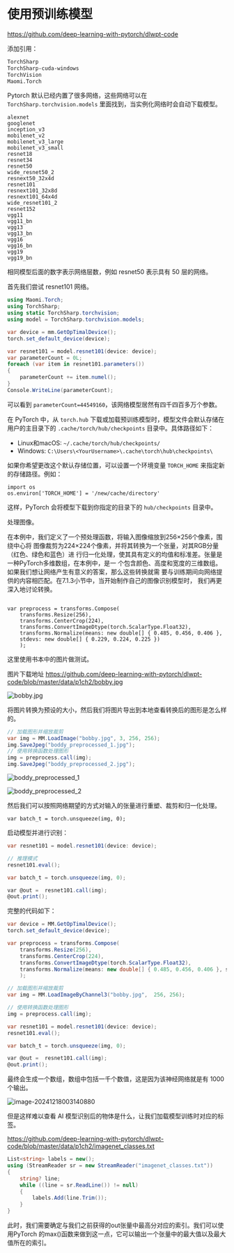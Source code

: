 # 使用预训练模型

https://github.com/deep-learning-with-pytorch/dlwpt-code



添加引用：



```xml
TorchSharp
TorchSharp-cuda-windows
TorchVision
Maomi.Torch
```



Pytorch 默认已经内置了很多网络，这些网络可以在 `TorchSharp.torchvision.models` 里面找到，当实例化网络时会自动下载模型。

```
alexnet
googlenet
inception_v3
mobilenet_v2
mobilenet_v3_large
mobilenet_v3_small
resnet18
resnet34
resnet50
wide_resnet50_2
resnext50_32x4d
resnet101
resnext101_32x8d
resnext101_64x4d
wide_resnet101_2
resnet152
vgg11
vgg11_bn
vgg13
vgg13_bn
vgg16
vgg16_bn
vgg19
vgg19_bn
```



相同模型后面的数字表示网络层数，例如 resnet50 表示具有 50 层的网络。



首先我们尝试 resnet101 网络。

```csharp
using Maomi.Torch;
using TorchSharp;
using static TorchSharp.torchvision;
using model = TorchSharp.torchvision.models;

var device = mm.GetOpTimalDevice();
torch.set_default_device(device);

var resnet101 = model.resnet101(device: device);
var parameterCount = 0L;
foreach (var item in resnet101.parameters())
{
    parameterCount += item.numel();
}
Console.WriteLine(parameterCount);

```

可以看到 `parameterCount=44549160`，该网络模型居然有四千四百多万个参数。

在 PyTorch 中，从 `torch.hub` 下载或加载预训练模型时，模型文件会默认存储在用户的主目录下的 `.cache/torch/hub/checkpoints` 目录中。具体路径如下：

- Linux和macOS: `~/.cache/torch/hub/checkpoints/`
- Windows: `C:\Users\<YourUsername>\.cache\torch\hub\checkpoints\`

如果你希望更改这个默认存储位置，可以设置一个环境变量 `TORCH_HOME` 来指定新的存储路径。例如：



```
import os
os.environ['TORCH_HOME'] = '/new/cache/directory'
```

这样，PyTorch 会将模型下载到你指定的目录下的 `hub/checkpoints` 目录中。





处理图像。

在本例中，我们定义了一个预处理函数，将输入图像缩放到256×256个像素，围绕中心将 图像裁剪为224×224个像素，并将其转换为一个张量，对其RGB分量（红色、绿色和蓝色）进 行归一化处理，使其具有定义的均值和标准差。张量是一种PyTorch多维数组，在本例中，是一 个包含颜色、高度和宽度的三维数组。如果我们想让网络产生有意义的答案，那么这些转换就需 要与训练期间向网络提供的内容相匹配。在7.1.3小节中，当开始制作自己的图像识别模型时， 我们再更深入地讨论转换。

```

var preprocess = transforms.Compose(
    transforms.Resize(256),
    transforms.CenterCrop(224),
    transforms.ConvertImageDtype(torch.ScalarType.Float32),
    transforms.Normalize(means: new double[] { 0.485, 0.456, 0.406 },
    stdevs: new double[] { 0.229, 0.224, 0.225 })
    );
```



这里使用书本中的图片做测试。

图片下载地址 https://github.com/deep-learning-with-pytorch/dlwpt-code/blob/master/data/p1ch2/bobby.jpg



![bobby.jpg](images/bobby.jpg)



将图片转换为预设的大小，然后我们将图片导出到本地查看转换后的图形是怎么样的。

```csharp
// 加载图形并缩放裁剪
var img = MM.LoadImage("bobby.jpg", 3, 256, 256);
img.SaveJpeg("boddy_preprocessed_1.jpg");
// 使用转换函数处理图形
img = preprocess.call(img);
img.SaveJpeg("boddy_preprocessed_2.jpg");
```

![boddy_preprocessed_1](images/boddy_preprocessed_1.jpg)

![boddy_preprocessed_2](images/boddy_preprocessed_2.jpg)



然后我们可以按照网络期望的方式对输入的张量进行重塑、裁剪和归一化处理。

```
var batch_t = torch.unsqueeze(img, 0);
```



启动模型并进行识别：

```csharp
var resnet101 = model.resnet101(device: device);

// 推理模式
resnet101.eval();

var batch_t = torch.unsqueeze(img, 0);

var @out =  resnet101.call(img);
@out.print();
```



完整的代码如下：

````csharp
var device = MM.GetOpTimalDevice();
torch.set_default_device(device);

var preprocess = transforms.Compose(
    transforms.Resize(256),
    transforms.CenterCrop(224),
    transforms.ConvertImageDtype(torch.ScalarType.Float32),
    transforms.Normalize(means: new double[] { 0.485, 0.456, 0.406 }, stdevs: new double[] { 0.229, 0.224, 0.225 })
    );

// 加载图形并缩放裁剪
var img = MM.LoadImageByChannel3("bobby.jpg",  256, 256);

// 使用转换函数处理图形
img = preprocess.call(img);

var resnet101 = model.resnet101(device: device);
resnet101.eval();

var batch_t = torch.unsqueeze(img, 0);

var @out =  resnet101.call(img);
@out.print();
````



最终会生成一个数组，数组中包括一千个数值，这是因为该神经网络就是有 1000 个输出。

![image-20241218003140880](images/image-20241218003140880.png)



但是这样难以查看 AI 模型识别后的物体是什么，让我们加载模型训练时对应的标签。

https://github.com/deep-learning-with-pytorch/dlwpt-code/blob/master/data/p1ch2/imagenet_classes.txt

```csharp
List<string> labels = new();
using (StreamReader sr = new StreamReader("imagenet_classes.txt"))
{
    string? line;
    while ((line = sr.ReadLine()) != null)
    {
        labels.Add(line.Trim());
    }
}
```



此时，我们需要确定与我们之前获得的out张量中最高分对应的索引。我们可以使用PyTorch 的max()函数来做到这一点，它可以输出一个张量中的最大值以及最大值所在的索引。

